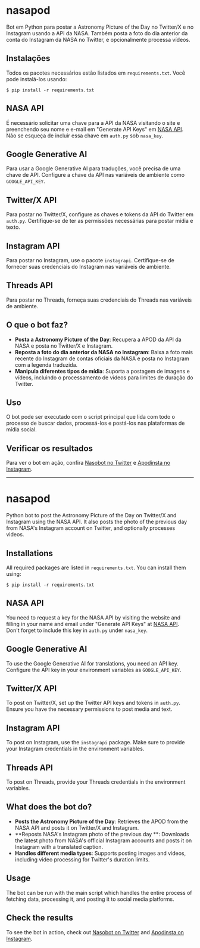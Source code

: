 # nasapod

Bot em Python para postar a Astronomy Picture of the Day no Twitter/X e no Instagram usando a API da NASA. Também posta a foto do dia anterior da conta do Instagram da NASA no Twitter, e opcionalmente processa vídeos.

## Instalações
Todos os pacotes necessários estão listados em `requirements.txt`. Você pode instalá-los usando:

```
$ pip install -r requirements.txt
```


## NASA API
É necessário solicitar uma chave para a API da NASA visitando o site e preenchendo seu nome e e-mail em "Generate API Keys" em [NASA API](https://api.nasa.gov/). Não se esqueça de incluir essa chave em `auth.py` sob `nasa_key`.

## Google Generative AI
Para usar a Google Generative AI para traduções, você precisa de uma chave de API. Configure a chave da API nas variáveis de ambiente como `GOOGLE_API_KEY`.

## Twitter/X API
Para postar no Twitter/X, configure as chaves e tokens da API do Twitter em `auth.py`. Certifique-se de ter as permissões necessárias para postar mídia e texto.

## Instagram API
Para postar no Instagram, use o pacote `instagrapi`. Certifique-se de fornecer suas credenciais do Instagram nas variáveis de ambiente.

## Threads API
Para postar no Threads, forneça suas credenciais do Threads nas variáveis de ambiente.

## O que o bot faz?
- **Posta a Astronomy Picture of the Day**: Recupera a APOD da API da NASA e posta no Twitter/X e Instagram.
- **Reposta a foto do dia anterior da NASA no Instagram**: Baixa a foto mais recente do Instagram de contas oficiais da NASA e posta no Instagram com a legenda traduzida.
- **Manipula diferentes tipos de mídia**: Suporta a postagem de imagens e vídeos, incluindo o processamento de vídeos para limites de duração do Twitter.

## Uso
O bot pode ser executado com o script principal que lida com todo o processo de buscar dados, processá-los e postá-los nas plataformas de mídia social.

## Verificar os resultados
Para ver o bot em ação, confira [Nasobot no Twitter](https://twitter.com/nasobot) e [Apodinsta no Instagram](https://www.instagram.com/apodinsta/).

---

# nasapod

Python bot to post the Astronomy Picture of the Day on Twitter/X and Instagram using the NASA API. It also posts the photo of the previous day from NASA's Instagram account on Twitter, and optionally processes videos.

## Installations
All required packages are listed in `requirements.txt`. You can install them using:

```
$ pip install -r requirements.txt
```

## NASA API
You need to request a key for the NASA API by visiting the website and filling in your name and email under "Generate API Keys" at [NASA API](https://api.nasa.gov/). Don't forget to include this key in `auth.py` under `nasa_key`.

## Google Generative AI
To use the Google Generative AI for translations, you need an API key. Configure the API key in your environment variables as `GOOGLE_API_KEY`.

## Twitter/X API
To post on Twitter/X, set up the Twitter API keys and tokens in `auth.py`. Ensure you have the necessary permissions to post media and text.

## Instagram API
To post on Instagram, use the `instagrapi` package. Make sure to provide your Instagram credentials in the environment variables.

## Threads API
To post on Threads, provide your Threads credentials in the environment variables.

## What does the bot do?
- **Posts the Astronomy Picture of the Day**: Retrieves the APOD from the NASA API and posts it on Twitter/X and Instagram.
- **Reposts NASA's Instagram photo of the previous day **: Downloads the latest photo from NASA's official Instagram accounts and posts it on Instagram with a translated caption.
- **Handles different media types**: Supports posting images and videos, including video processing for Twitter's duration limits.

## Usage
The bot can be run with the main script which handles the entire process of fetching data, processing it, and posting it to social media platforms.

## Check the results
To see the bot in action, check out [Nasobot on Twitter](https://twitter.com/nasobot) and [Apodinsta on Instagram](https://www.instagram.com/apodinsta/).
